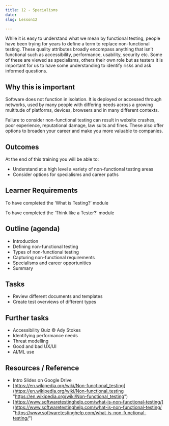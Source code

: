 ```yaml
---
title: 12 - Specialisms
date: 
slug: Lesson12

---
```

While it is easy to understand what we mean by functional testing, people have been trying for years to define a term to replace non-functional testing. These quality attributes broadly encompass anything that isn’t functional such as accessibility, performance, usability, security etc. Some of these are viewed as specialisms, others their own role but as testers it is important for us to have some understanding to identify risks and ask informed questions.

## Why this is important

Software does not function in isolation. It is deployed or accessed through networks, used by many people with differing needs across a growing multitude of platforms, devices, browsers and in many different contexts.

Failure to consider non-functional testing can result in website crashes, poor experience, reputational damage, law suits and fines. These also offer options to broaden your career and make you more valuable to companies.

## Outcomes

At the end of this training you will be able to:

* Understand at a high level a variety of non-functional testing areas
* Consider options for specialisms and career paths

## Learner Requirements

To have completed the ‘What is Testing?’ module

To have completed the ‘Think like a Tester?’ module

## Outline (agenda)

* Introduction
* Defining non-functional testing
* Types of non-functional testing
* Capturing non-functional requirements
* Specialisms and career opportunities
* Summary

## Tasks

* Review different documents and templates
* Create test overviews of different types

## Further tasks

* Accessibility Quiz © Ady Stokes
* Identifying performance needs
* Threat modelling
* Good and bad UX/UI
* AI/ML use

## Resources / Reference

* Intro Slides on Google Drive
* [https://en.wikipedia.org/wiki/Non-functional_testing](https://en.wikipedia.org/wiki/Non-functional_testing "https://en.wikipedia.org/wiki/Non-functional_testing")
* [https://www.softwaretestinghelp.com/what-is-non-functional-testing/](https://www.softwaretestinghelp.com/what-is-non-functional-testing/ "https://www.softwaretestinghelp.com/what-is-non-functional-testing/")